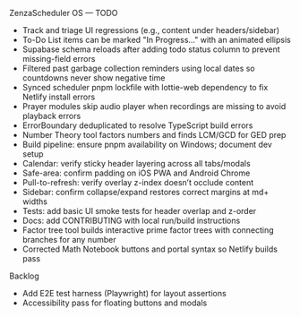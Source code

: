 ZenzaScheduler OS — TODO

- Track and triage UI regressions (e.g., content under headers/sidebar)
- To-Do List items can be marked "In Progress..." with an animated ellipsis
- Supabase schema reloads after adding todo status column to prevent missing-field errors
- Filtered past garbage collection reminders using local dates so countdowns never show negative time
- Synced scheduler pnpm lockfile with lottie-web dependency to fix Netlify install errors
- Prayer modules skip audio player when recordings are missing to avoid playback errors
- ErrorBoundary deduplicated to resolve TypeScript build errors
- Number Theory tool factors numbers and finds LCM/GCD for GED prep
- Build pipeline: ensure pnpm availability on Windows; document dev setup
- Calendar: verify sticky header layering across all tabs/modals
- Safe-area: confirm padding on iOS PWA and Android Chrome
- Pull-to-refresh: verify overlay z-index doesn’t occlude content
- Sidebar: confirm collapse/expand restores correct margins at md+ widths
- Tests: add basic UI smoke tests for header overlap and z-order
- Docs: add CONTRIBUTING with local run/build instructions
- Factor tree tool builds interactive prime factor trees with connecting branches for any number
- Corrected Math Notebook buttons and portal syntax so Netlify builds pass

Backlog
- Add E2E test harness (Playwright) for layout assertions
- Accessibility pass for floating buttons and modals

